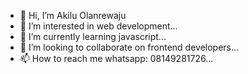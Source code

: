 - 👋 Hi, I’m Akilu Olanrewaju
- 👀 I’m interested in web development...
- 🌱 I’m currently learning javascript...
- 💞️ I’m looking to collaborate on frontend developers...
- 📫 How to reach me whatsapp: 08149281726...

<!---
Iamoluberry/Iamoluberry is a ✨ special ✨ repository because its `README.md` (this file) appears on your GitHub profile.
You can click the Preview link to take a look at your changes.
--->
